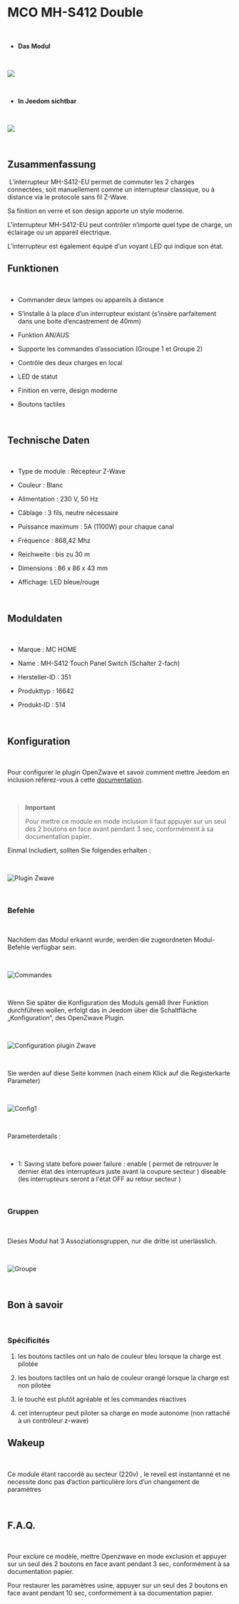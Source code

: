 MCO MH-S412 Double
==================

 

-   **Das Modul**

 

![](../images/mco.mhs412/module.jpg)

 

-   **In Jeedom sichtbar**

 

![](../images/mco.mhs412/vuedefaut1.jpg)

 

Zusammenfassung
---------------

 L’interrupteur MH-S412-EU permet de commuter les 2 charges connectées, soit manuellement comme un interrupteur classique, ou à distance via le protocole sans fil Z-Wave.

Sa finition en verre et son design apporte un style moderne.

L’interrupteur MH-S412-EU peut contrôler n’importe quel type de charge, un éclairage ou un appareil électrique.

L’interrupteur est également équipé d’un voyant LED qui indique son état.  

Funktionen
----------

 

-   Commander deux lampes ou appareils à distance

-   S’installe à la place d’un interrupteur existant (s’insère parfaitement dans une boite d’encastrement de 40mm)

-   Funktion AN/AUS

-   Supporte les commandes d’association (Groupe 1 et Groupe 2)

-   Contrôle des deux charges en local

-   LED de statut

-   Finition en verre, design moderne

-   Boutons tactiles

 

Technische Daten
----------------

 

-   Type de module : Récepteur Z-Wave

-   Couleur : Blanc

-   Alimentation : 230 V, 50 Hz

-   Câblage : 3 fils, neutre nécessaire

-   Puissance maximum : 5A (1100W) pour chaque canal

-   Fréquence : 868,42 Mhz

-   Reichweite : bis zu 30 m

-   Dimensions : 86 x 86 x 43 mm

-   Affichage: LED bleue/rouge

 

Moduldaten
----------

 

-   Marque : MC HOME

-   Name : MH-S412 Touch Panel Switch (Schalter 2-fach)

-   Hersteller-ID : 351

-   Produkttyp : 16642

-   Produkt-ID : 514

 

Konfiguration
-------------

 

Pour configurer le plugin OpenZwave et savoir comment mettre Jeedom en inclusion référez-vous à cette [documentation](https://jeedom.fr/doc/documentation/plugins/openzwave/fr_FR/openzwave.html).

 

> **Important**
>
> Pour mettre ce module en mode inclusion il faut appuyer sur un seul des 2 boutons en face avant pendant 3 sec, conformément à sa documentation papier.

Einmal Includiert, sollten Sie folgendes erhalten :

 

![Plugin Zwave](../images/mco.mhs412/information.jpg)

 

### Befehle

 

Nachdem das Modul erkannt wurde, werden die zugeordneten Modul-Befehle verfügbar sein.

 

![Commandes](../images/mco.mhs412/commandes.jpg)

 

Wenn Sie später die Konfiguration des Moduls gemäß Ihrer Funktion durchführen wollen, erfolgt das in Jeedom über die Schaltfläche „Konfiguration“, des OpenZwave Plugin.

 

![Configuration plugin Zwave](../images/plugin/bouton_configuration.jpg)

 

Sie werden auf diese Seite kommen (nach einem Klick auf die Registerkarte Parameter)

 

![Config1](../images/mco.mhs412/config1.jpg)

 

Parameterdetails :

 

-   1: Saving state before power failure : enable ( permet de retrouver le dernier état des interrupteurs juste avant la coupure secteur ) diseable (les interrupteurs seront a l'état OFF au retour secteur )

 

### Gruppen

 

Dieses Modul hat 3 Assoziationsgruppen, nur die dritte ist unerlässlich.

 

![Groupe](../images/mco.mhs412/groupe.jpg)

 

Bon à savoir
------------

 

### Spécificités

1) les boutons tactiles ont un halo de couleur bleu lorsque la charge est pilotée

2) les boutons tactiles ont un halo de couleur orangé lorsque la charge est non pilotée

3) le touché est plutôt agréable et les commandes réactives

4) cet interrupteur peut piloter sa charge en mode autonome (non rattaché à un contrôleur z-wave)

Wakeup
------

 

Ce module étant raccordé au secteur (220v) , le reveil est instantanné et ne necessite donc pas d’action particulière lors d’un changement de paramètres

 

F.A.Q.
------

 

Pour exclure ce modèle, mettre Openzwave en mode exclusion et appuyer sur un seul des 2 boutons en face avant pendant 3 sec, conformément à sa documentation papier.

Pour restaurer les paramètres usine, appuyer sur un seul des 2 boutons en face avant pendant 10 sec, conformément à sa documentation papier.

 

